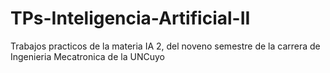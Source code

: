 # TPs-Inteligencia-Artificial-II
Trabajos practicos de la materia IA 2, del noveno semestre de la carrera de Ingenieria Mecatronica de la UNCuyo
